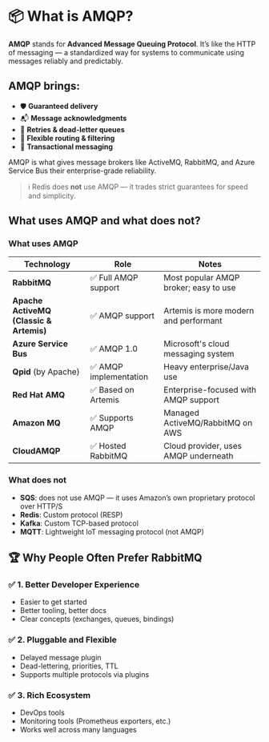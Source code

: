 # 📦 What is AMQP?

**AMQP** stands for **Advanced Message Queuing Protocol**. It’s like the HTTP of messaging — a standardized way for systems to communicate using messages reliably and predictably.

## AMQP brings:
- 🛡️ **Guaranteed delivery**
- 📬 **Message acknowledgments**
- 🔁 **Retries & dead-letter queues**
- 🔀 **Flexible routing & filtering**
- 📜 **Transactional messaging**

AMQP is what gives message brokers like ActiveMQ, RabbitMQ, and Azure Service Bus their enterprise-grade reliability.

> ℹ️ Redis does **not** use AMQP — it trades strict guarantees for speed and simplicity.

## What uses AMQP and what does not?
### What uses AMQP
| Technology                              | Role                  | Notes                                 |
| --------------------------------------- | --------------------- | ------------------------------------- |
| **RabbitMQ**                            | ✅ Full AMQP support   | Most popular AMQP broker; easy to use |
| **Apache ActiveMQ (Classic & Artemis)** | ✅ AMQP support        | Artemis is more modern and performant |
| **Azure Service Bus**                   | ✅ AMQP 1.0            | Microsoft's cloud messaging system    |
| **Qpid** (by Apache)                    | ✅ AMQP implementation | Heavy enterprise/Java use             |
| **Red Hat AMQ**                         | ✅ Based on Artemis    | Enterprise-focused with AMQP support  |
| **Amazon MQ**                           | ✅ Supports AMQP       | Managed ActiveMQ/RabbitMQ on AWS      |
| **CloudAMQP**                           | ✅ Hosted RabbitMQ     | Cloud provider, uses AMQP underneath  |


### What does not
- **SQS**: does not use AMQP — it uses Amazon’s own proprietary protocol over HTTP/S
- **Redis**: Custom protocol (RESP)
- **Kafka**: Custom TCP-based protocol
- **MQTT**: Lightweight IoT messaging protocol (not AMQP)

## 🏆 Why People Often Prefer RabbitMQ
### ✅ 1. Better Developer Experience
- Easier to get started
- Better tooling, better docs
- Clear concepts (exchanges, queues, bindings)

### ✅ 2. Pluggable and Flexible
- Delayed message plugin
- Dead-lettering, priorities, TTL
- Supports multiple protocols via plugins

### ✅ 3. Rich Ecosystem
- DevOps tools
- Monitoring tools (Prometheus exporters, etc.)
- Works well across many languages

